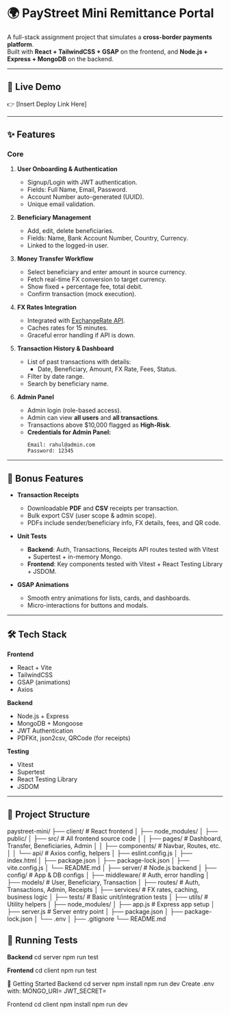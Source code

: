 # 🌍 PayStreet Mini Remittance Portal

A full-stack assignment project that simulates a **cross-border payments platform**.  
Built with **React + TailwindCSS + GSAP** on the frontend, and **Node.js + Express + MongoDB** on the backend.

---

## 🚀 Live Demo

👉 [Insert Deploy Link Here]

---

## ✨ Features

### Core

1. **User Onboarding & Authentication**

   - Signup/Login with JWT authentication.
   - Fields: Full Name, Email, Password.
   - Account Number auto-generated (UUID).
   - Unique email validation.

2. **Beneficiary Management**

   - Add, edit, delete beneficiaries.
   - Fields: Name, Bank Account Number, Country, Currency.
   - Linked to the logged-in user.

3. **Money Transfer Workflow**

   - Select beneficiary and enter amount in source currency.
   - Fetch real-time FX conversion to target currency.
   - Show fixed + percentage fee, total debit.
   - Confirm transaction (mock execution).

4. **FX Rates Integration**

   - Integrated with [ExchangeRate API](https://exchangerate.host).
   - Caches rates for 15 minutes.
   - Graceful error handling if API is down.

5. **Transaction History & Dashboard**

   - List of past transactions with details:
     - Date, Beneficiary, Amount, FX Rate, Fees, Status.
   - Filter by date range.
   - Search by beneficiary name.

6. **Admin Panel**
   - Admin login (role-based access).
   - Admin can view **all users** and **all transactions**.
   - Transactions above $10,000 flagged as **High-Risk**.
   - **Credentials for Admin Panel:**
     ```
     Email: rahul@admin.com
     Password: 12345
     ```

---

## 🎁 Bonus Features

- **Transaction Receipts**

  - Downloadable **PDF** and **CSV** receipts per transaction.
  - Bulk export CSV (user scope & admin scope).
  - PDFs include sender/beneficiary info, FX details, fees, and QR code.

- **Unit Tests**

  - **Backend**: Auth, Transactions, Receipts API routes tested with Vitest + Supertest + in-memory Mongo.
  - **Frontend**: Key components tested with Vitest + React Testing Library + JSDOM.

- **GSAP Animations**
  - Smooth entry animations for lists, cards, and dashboards.
  - Micro-interactions for buttons and modals.

---

## 🛠️ Tech Stack

**Frontend**

- React + Vite
- TailwindCSS
- GSAP (animations)
- Axios

**Backend**

- Node.js + Express
- MongoDB + Mongoose
- JWT Authentication
- PDFKit, json2csv, QRCode (for receipts)

**Testing**

- Vitest
- Supertest
- React Testing Library
- JSDOM

---

## 📂 Project Structure

paystreet-mini/
├── client/ # React frontend
│ ├── node_modules/
│ ├── public/
│ ├── src/ # All frontend source code
│ │ ├── pages/ # Dashboard, Transfer, Beneficiaries, Admin
│ │ ├── components/ # Navbar, Routes, etc.
│ │ └── api/ # Axios config, helpers
│ ├── eslint.config.js
│ ├── index.html
│ ├── package.json
│ ├── package-lock.json
│ ├── vite.config.js
│ └── README.md
│
├── server/ # Node.js backend
│ ├── config/ # App & DB configs
│ ├── middleware/ # Auth, error handling
│ ├── models/ # User, Beneficiary, Transaction
│ ├── routes/ # Auth, Transactions, Admin, Receipts
│ ├── services/ # FX rates, caching, business logic
│ ├── tests/ # Basic unit/integration tests
│ ├── utils/ # Utility helpers
│ ├── node_modules/
│ ├── app.js # Express app setup
│ ├── server.js # Server entry point
│ ├── package.json
│ ├── package-lock.json
│ └── .env
│
├── .gitignore
└── README.md

## 🧪 Running Tests

**Backend**
cd server
npm run test

**Frontend**
cd client
npm run test

🚀 Getting Started
Backend
cd server
npm install
npm run dev
Create .env with:
MONGO_URI=<your-mongo-uri>
JWT_SECRET=<your-secret>

Frontend
cd client
npm install
npm run dev

